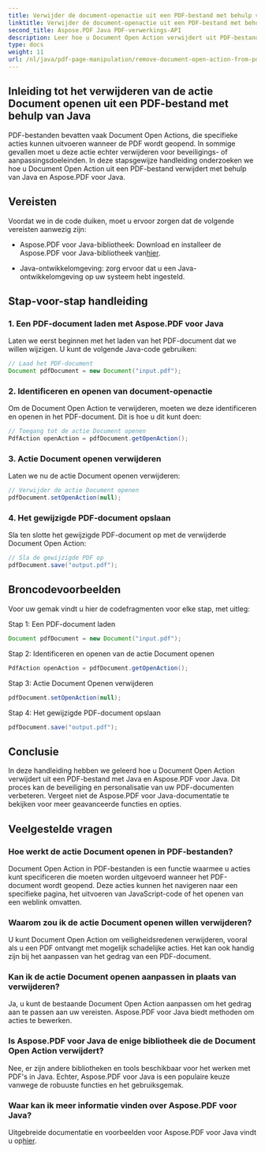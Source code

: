 ```yaml
---
title: Verwijder de document-openactie uit een PDF-bestand met behulp van Java
linktitle: Verwijder de document-openactie uit een PDF-bestand met behulp van Java
second_title: Aspose.PDF Java PDF-verwerkings-API
description: Leer hoe u Document Open Action verwijdert uit PDF-bestanden met Java en Aspose.PDF voor Java. Verbeter de beveiliging en personalisatie.
type: docs
weight: 11
url: /nl/java/pdf-page-manipulation/remove-document-open-action-from-pdf-file-using-java/
---
```


## Inleiding tot het verwijderen van de actie Document openen uit een PDF-bestand met behulp van Java

PDF-bestanden bevatten vaak Document Open Actions, die specifieke acties kunnen uitvoeren wanneer de PDF wordt geopend. In sommige gevallen moet u deze actie echter verwijderen voor beveiligings- of aanpassingsdoeleinden. In deze stapsgewijze handleiding onderzoeken we hoe u Document Open Action uit een PDF-bestand verwijdert met behulp van Java en Aspose.PDF voor Java.

## Vereisten

Voordat we in de code duiken, moet u ervoor zorgen dat de volgende vereisten aanwezig zijn:

-  Aspose.PDF voor Java-bibliotheek: Download en installeer de Aspose.PDF voor Java-bibliotheek van[hier](https://releases.aspose.com/pdf/java/).

- Java-ontwikkelomgeving: zorg ervoor dat u een Java-ontwikkelomgeving op uw systeem hebt ingesteld.

## Stap-voor-stap handleiding

### 1. Een PDF-document laden met Aspose.PDF voor Java

Laten we eerst beginnen met het laden van het PDF-document dat we willen wijzigen. U kunt de volgende Java-code gebruiken:

```java
// Laad het PDF-document
Document pdfDocument = new Document("input.pdf");
```

### 2. Identificeren en openen van document-openactie

Om de Document Open Action te verwijderen, moeten we deze identificeren en openen in het PDF-document. Dit is hoe u dit kunt doen:

```java
// Toegang tot de actie Document openen
PdfAction openAction = pdfDocument.getOpenAction();
```

### 3. Actie Document openen verwijderen

Laten we nu de actie Document openen verwijderen:

```java
// Verwijder de actie Document openen
pdfDocument.setOpenAction(null);
```

### 4. Het gewijzigde PDF-document opslaan

Sla ten slotte het gewijzigde PDF-document op met de verwijderde Document Open Action:

```java
// Sla de gewijzigde PDF op
pdfDocument.save("output.pdf");
```

## Broncodevoorbeelden

Voor uw gemak vindt u hier de codefragmenten voor elke stap, met uitleg:

Stap 1: Een PDF-document laden
```java
Document pdfDocument = new Document("input.pdf");
```

Stap 2: Identificeren en openen van de actie Document openen
```java
PdfAction openAction = pdfDocument.getOpenAction();
```

Stap 3: Actie Document Openen verwijderen
```java
pdfDocument.setOpenAction(null);
```

Stap 4: Het gewijzigde PDF-document opslaan
```java
pdfDocument.save("output.pdf");
```

## Conclusie

In deze handleiding hebben we geleerd hoe u Document Open Action verwijdert uit een PDF-bestand met Java en Aspose.PDF voor Java. Dit proces kan de beveiliging en personalisatie van uw PDF-documenten verbeteren. Vergeet niet de Aspose.PDF voor Java-documentatie te bekijken voor meer geavanceerde functies en opties.

## Veelgestelde vragen

### Hoe werkt de actie Document openen in PDF-bestanden?

Document Open Action in PDF-bestanden is een functie waarmee u acties kunt specificeren die moeten worden uitgevoerd wanneer het PDF-document wordt geopend. Deze acties kunnen het navigeren naar een specifieke pagina, het uitvoeren van JavaScript-code of het openen van een weblink omvatten.

### Waarom zou ik de actie Document openen willen verwijderen?

U kunt Document Open Action om veiligheidsredenen verwijderen, vooral als u een PDF ontvangt met mogelijk schadelijke acties. Het kan ook handig zijn bij het aanpassen van het gedrag van een PDF-document.

### Kan ik de actie Document openen aanpassen in plaats van verwijderen?

Ja, u kunt de bestaande Document Open Action aanpassen om het gedrag aan te passen aan uw vereisten. Aspose.PDF voor Java biedt methoden om acties te bewerken.

### Is Aspose.PDF voor Java de enige bibliotheek die de Document Open Action verwijdert?

Nee, er zijn andere bibliotheken en tools beschikbaar voor het werken met PDF's in Java. Echter, Aspose.PDF voor Java is een populaire keuze vanwege de robuuste functies en het gebruiksgemak.

### Waar kan ik meer informatie vinden over Aspose.PDF voor Java?

 Uitgebreide documentatie en voorbeelden voor Aspose.PDF voor Java vindt u op[hier](https://reference.aspose.com/pdf/java/).